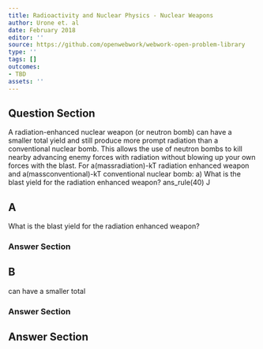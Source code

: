 ```yaml
---
title: Radioactivity and Nuclear Physics - Nuclear Weapons
author: Urone et. al
date: February 2018
editor: ''
source: https://github.com/openwebwork/webwork-open-problem-library
type: ''
tags: []
outcomes:
- TBD
assets: ''
---
```


## Question Section 

A radiation-enhanced nuclear weapon (or neutron bomb) can have a smaller total
yield and still produce more prompt radiation than a conventional nuclear bomb. This
allows the use of neutron bombs to kill nearby advancing enemy forces with radiation
without blowing up your own forces with the blast. For a(massradiation)-kT radiation enhanced
weapon and a(massconventional)-kT conventional nuclear bomb: 
a) What is the blast yield for the radiation enhanced weapon?
ans_rule(40) J
## A
What is the blast yield for the radiation enhanced weapon?
### Answer Section
## B
can have a smaller total
### Answer Section


## Answer Section

